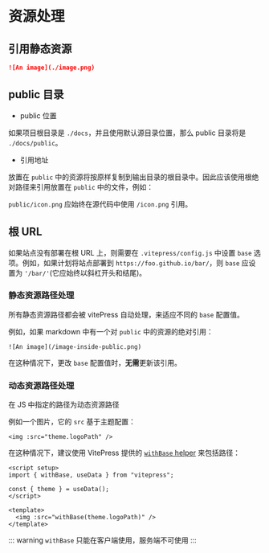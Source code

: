 # 资源处理

## 引用静态资源

```md
![An image](./image.png)
```

## public 目录

- public 位置

如果项目根目录是 `./docs`，并且使用默认源目录位置，那么 public 目录将是 `./docs/public`。

- 引用地址

放置在 `public` 中的资源将按原样复制到输出目录的根目录中。因此应该使用根绝对路径来引用放置在 `public` 中的文件，例如：

`public/icon.png` 应始终在源代码中使用 `/icon.png` 引用。

## 根 URL

如果站点没有部署在根 URL 上，则需要在 `.vitepress/config.js` 中设置 `base` 选项。例如，如果计划将站点部署到 `https://foo.github.io/bar/`，则 `base` 应设置为 `'/bar/'`(它应始终以斜杠开头和结尾)。

### 静态资源路径处理

所有静态资源路径都会被 vitePress 自动处理，来适应不同的 `base` 配置值。

例如，如果 markdown 中有一个对 `public` 中的资源的绝对引用：

```
![An image](/image-inside-public.png)
```

在这种情况下，更改 `base` 配置值时，**无需**更新该引用。

### 动态资源路径处理

在 JS 中指定的路径为动态资源路径

例如一个图片，它的 `src` 基于主题配置：

```
<img :src="theme.logoPath" />
```

在这种情况下，建议使用 VitePress 提供的 [`withBase` helper](https://vitepress.dev/zh/reference/runtime-api#withbase) 来包括路径：

```vue
<script setup>
import { withBase, useData } from "vitepress";

const { theme } = useData();
</script>

<template>
  <img :src="withBase(theme.logoPath)" />
</template>
```

::: warning
`withBase` 只能在客户端使用，服务端不可使用
:::
